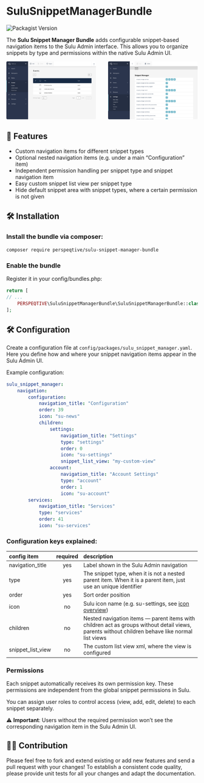 # SuluSnippetManagerBundle
![Packagist Version](https://img.shields.io/packagist/v/perspeqtive/sulu-snippet-manager-bundle)

The **Sulu Snippet Manager Bundle** adds configurable snippet-based navigation items to the Sulu Admin interface. This allows you to organize snippets by type and permissions within the native Sulu Admin UI.

<p style="display: flex; gap: 32px; justify-content: center;">
    <a href="docs/navigation-items.png" target="_blank">
        <img src="docs/navigation-items.png" style="border-radius: 3px;" alt="Navigation items">
    </a>
    <a href="docs/rights-management.png" target="_blank">
        <img src="docs/rights-management.png" style="border-radius: 3px;" alt="Rights management">
    </a>
</p>

## 🚀 Features
- Custom navigation items for different snippet types
- Optional nested navigation items (e.g. under a main “Configuration” item)
- Independent permission handling per snippet type and snippet navigation item
- Easy custom snippet list view per snippet type
- Hide default snippet area with snippet types, where a certain permission is not given

## 🛠️ Installation
### Install the bundle via composer:

```bash
composer require perspeqtive/sulu-snippet-manager-bundle
```

### Enable the bundle

Register it in your config/bundles.php:

```php
return [
// ...
    PERSPEQTIVE\SuluSnippetManagerBundle\SuluSnippetManagerBundle::class => ['all' => true],
];
```

## 🛠️ Configuration
Create a configuration file at `config/packages/sulu_snippet_manager.yaml`. Here you define how and where your snippet navigation items appear in the Sulu Admin UI.

Example configuration:
```yaml
sulu_snippet_manager:
    navigation:
        configuration:
            navigation_title: "Configuration" 
            order: 39
            icon: "su-news"
            children:
                settings:
                    navigation_title: "Settings"
                    type: "settings"
                    order: 0
                    icon: "su-settings"
                    snippet_list_view: "my-custom-view"
                account:
                    navigation_title: "Account Settings"
                    type: "account"
                    order: 1
                    icon: "su-account"
        services:
            navigation_title: "Services"
            type: "services"
            order: 41
            icon: "su-services"
```

### Configuration keys explained:

| config item       | required | description                                                                                                                                     |
|:------------------|:--------:|:------------------------------------------------------------------------------------------------------------------------------------------------|
| navigation_title  |   yes    | Label shown in the Sulu Admin navigation                                                                                                        |
| type              |   yes    | The snippet type, when it is not a nested parent item. When it is a parent item, just use an unique identifier                                  |
| order             |   yes    | Sort order position                                                                                                                             |
| icon              |    no    | Sulu icon name (e.g. su-settings, see [icon overview](https://jsdocs.sulu.io/2.5/#!/Icon))                                                      |
| children          |    no    | Nested navigation items — parent items with children act as groups without detail views, parents without children behave like normal list views |
| snippet_list_view |    no    | The custom list view xml, where the view is configured                                                                                          |  

### Permissions
Each snippet automatically receives its own permission key. These permissions are independent from the global snippet permissions in Sulu.

You can assign user roles to control access (view, add, edit, delete) to each snippet separately.

⚠️ **Important**:
Users without the required permission won’t see the corresponding navigation item in the Sulu Admin UI.

## 👩‍🍳 Contribution

Please feel free to fork and extend existing or add new features and send a pull request with your changes! To establish a consistent code quality, please provide unit tests for all your changes and adapt the documentation.
